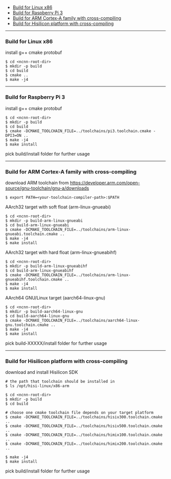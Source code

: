 * [Build for Linux x86](#build-for-linux-x86)
* [Build for Raspberry Pi 3](#build-for-raspberry-pi-3)
* [Build for ARM Cortex-A family with cross-compiling](#build-for-arm-cortex-a-family-with-cross-compiling)
* [Build for Hisilicon platform with cross-compiling](#build-for-hisilicon-platform-with-cross-compiling)

***

### Build for Linux x86
install g++ cmake protobuf

```
$ cd <ncnn-root-dir>
$ mkdir -p build
$ cd build
$ cmake ..
$ make -j4
```

***

### Build for Raspberry Pi 3
install g++ cmake protobuf
```
$ cd <ncnn-root-dir>
$ mkdir -p build
$ cd build
$ cmake -DCMAKE_TOOLCHAIN_FILE=../toolchains/pi3.toolchain.cmake -DPI3=ON ..
$ make -j4
$ make install
```

pick build/install folder for further usage

***

### Build for ARM Cortex-A family with cross-compiling
download ARM toolchain from https://developer.arm.com/open-source/gnu-toolchain/gnu-a/downloads
```
$ export PATH=<your-toolchain-compiler-path>:$PATH
```
AArch32 target with soft float (arm-linux-gnueabi)
```
$ cd <ncnn-root-dir>
$ mkdir -p build-arm-linux-gnueabi
$ cd build-arm-linux-gnueabi
$ cmake -DCMAKE_TOOLCHAIN_FILE=../toolchains/arm-linux-gnueabi.toolchain.cmake ..
$ make -j4
$ make install
```
AArch32 target with hard float (arm-linux-gnueabihf)
```
$ cd <ncnn-root-dir>
$ mkdir -p build-arm-linux-gnueabihf
$ cd build-arm-linux-gnueabihf
$ cmake -DCMAKE_TOOLCHAIN_FILE=../toolchains/arm-linux-gnueabihf.toolchain.cmake ..
$ make -j4
$ make install
```
AArch64 GNU/Linux target (aarch64-linux-gnu)
```
$ cd <ncnn-root-dir>
$ mkdir -p build-aarch64-linux-gnu
$ cd build-aarch64-linux-gnu
$ cmake -DCMAKE_TOOLCHAIN_FILE=../toolchains/aarch64-linux-gnu.toolchain.cmake ..
$ make -j4
$ make install
```

pick build-XXXXX/install folder for further usage

***

### Build for Hisilicon platform with cross-compiling
download and install Hisilicon SDK
```
# the path that toolchain should be installed in
$ ls /opt/hisi-linux/x86-arm
```
```
$ cd <ncnn-root-dir>
$ mkdir -p build
$ cd build

# choose one cmake toolchain file depends on your target platform
$ cmake -DCMAKE_TOOLCHAIN_FILE=../toolchains/hisiv300.toolchain.cmake ..
$ cmake -DCMAKE_TOOLCHAIN_FILE=../toolchains/hisiv500.toolchain.cmake ..
$ cmake -DCMAKE_TOOLCHAIN_FILE=../toolchains/himix100.toolchain.cmake ..
$ cmake -DCMAKE_TOOLCHAIN_FILE=../toolchains/himix200.toolchain.cmake ..

$ make -j4
$ make install
```

pick build/install folder for further usage
